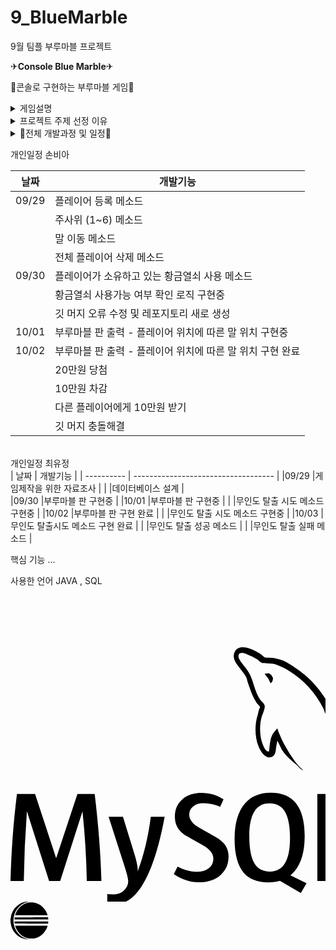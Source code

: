 # 9_BlueMarble
9월 팀플 부루마블 프로젝트

✈**Console Blue Marble**✈

🎲콘솔로 구현하는 부루마블 게임🎲


<details><summary>게임설명
</summary>

총 20칸으로 이루어져 있으며 한 턴씩 주사위를 던져 나온수만큼 이동이 가능
이동한 땅의 주인이 없을 경우엔 땅 구매가 가능하고, 주인이 있을 경우엔 주인에게 금액 지불
**돈을 얻을 수 있는 방법**으로는 게임판 한바퀴 완주( 10만원 ) , 내가 구입한 땅에 상대방이 도착했을때 , 올림픽 , 황금열쇠 등이 있고
**돈을 잃을 수 있는 방법**으로는 상대방이 구입한 땅에 내가 도착했을 경우 , 황금열쇠 등이 있음.
무인도에 도착하게 되면 주사위가 6이 나오거나 2턴을 쉬어야함
**종료조건**은 플레이어 한명의 돈이 0이 되거나 30턴이 되는 경우가 있음.
</details>



<details><summary>프로젝트 주제 선정 이유
</summary>

**콘솔**로 구현하는 프로젝트는 화면이 단순해 몰입도가 떨어진다고 생각해 최대한 흥미를 끌 수 있는 주제라고 생각되는 게임으로 선택했으며,
콘솔에 출력될때도 글만 보이는것보다 게임판이 구현돼야 흥미롭다고 생각되어 매 판마다 게임판이 출력되고, 말이 이동하도록 구현했음.
아날로그 게임처럼 주사위가 굴러가는 시간을 추가해줬으며, **기존 게임에 있던 황금열쇠 , 무인도 , 올림픽 등 여러가지 기능을 구현했음.**
</details>





<details><summary>📆전체 개발과정 및 일정📆
</summary>

본 프로젝트는 9월 28일부터 10월 5일까지 총 7일간 제작되었음

[9월 28일]
주제 선정 및 역할분담

[9월 29일]
MVC 제작
게임제작을 위한 자료조사
데이터베이스 설계

[9월 30일]
알고리즘 , DTO제작
제작할 게임 규칙 , 예외상황 고려

[9월 29일 ~ 10월 3일]
메소드 구현 및 수정
리드미 , PPT 제작

[10월 4일]
발표
</details>



개인일정 손비아


| 날짜 | 개발기능 | 
| ------------------- | ---------------------------------------------------------------------|
| 09/29               |플레이어 등록 메소드       					                                   |
|	                    |주사위 (1~6) 메소드         					                                  |
|	                    |말 이동 메소드                				                              	  |
|	                    |전체 플레이어 삭제 메소드 					                                    | 
| 09/30               |플레이어가 소유하고 있는 황금열쇠 사용 메소드		                       |
|                     |황금열쇠 사용가능 여부 확인 로직 구현중			                            |
|                     |깃 머지 오류 수정 및 레포지토리 새로 생성			                          |
|10/01	              |부루마블 판 출력 - 플레이어 위치에 따른 말 위치 구현중	                 |	
|10/02	              |부루마블 판 출력 - 플레이어 위치에 따른 말 위치 구현 완료		            |
|	                    |20만원 당첨						                                                |
|	                    |10만원 차감					                                      	          |	
|                    	|다른 플레이어에게 10만원 받기		                                		   |
|	                    |깃 머지 충돌해결 					                                             |

<br>개인일정 최유정<br>
| 날짜 | 개발기능 |
| ---------- | ----------------------------------- |
|09/29	     |게임제작을 위한 자료조사              |
|	           |데이터베이스 설계                    |	
|09/30	     |부루마블 판 구현중                   |
|10/01	     |부루마블 판 구현중                   |
|	           |무인도 탈출 시도 메소드 구현중       |
|10/02	     |부루마블 판 구현 완료                |
|	           |무인도 탈출 시도 메소드 구현중       |
|10/03	     |무인도 탈출시도 메소드 구현 완료     |
|	           |무인도 탈출 성공 메소드              |
|	           |무인도 탈출 실패 메소드              |

핵심 기능
...

사용한 언어 JAVA , SQL
<svg role="img" viewBox="0 0 20 20" xmlns="http://www.w3.org/20/svg"><title>MySQL</title><path d="M16.405 5.501c-.115 0-.193.014-.274.033v.013h.014c.054.104.146.18.214.273.054.107.1.214.154.32l.014-.015c.094-.066.14-.172.14-.333-.04-.047-.046-.094-.08-.14-.04-.067-.126-.1-.18-.153zM5.77 18.695h-.927a50.854 50.854 0 00-.27-4.41h-.008l-1.41 4.41H2.45l-1.4-4.41h-.01a72.892 72.892 0 00-.195 4.41H0c.055-1.966.192-3.81.41-5.53h1.15l1.335 4.064h.008l1.347-4.064h1.095c.242 2.015.384 3.86.428 5.53zm4.017-4.08c-.378 2.045-.876 3.533-1.492 4.46-.482.716-1.01 1.073-1.583 1.073-.153 0-.34-.046-.566-.138v-.494c.11.017.24.026.386.026.268 0 .483-.075.647-.222.197-.18.295-.382.295-.605 0-.155-.077-.47-.23-.944L6.23 14.615h.91l.727 2.36c.164.536.233.91.205 1.123.4-1.064.678-2.227.835-3.483zm12.325 4.08h-2.63v-5.53h.885v4.85h1.745zm-3.32.135l-1.016-.5c.09-.076.177-.158.255-.25.433-.506.648-1.258.648-2.253 0-1.83-.718-2.746-2.155-2.746-.704 0-1.254.232-1.65.697-.43.508-.646 1.256-.646 2.245 0 .972.19 1.686.574 2.14.35.41.877.615 1.583.615.264 0 .506-.033.725-.098l1.325.772.36-.622zM15.5 17.588c-.225-.36-.337-.94-.337-1.736 0-1.393.424-2.09 1.27-2.09.443 0 .77.167.977.5.224.362.336.936.336 1.723 0 1.404-.424 2.108-1.27 2.108-.445 0-.77-.167-.978-.5zm-1.658-.425c0 .47-.172.856-.516 1.156-.344.3-.803.45-1.384.45-.543 0-1.064-.172-1.573-.515l.237-.476c.438.22.833.328 1.19.328.332 0 .593-.073.783-.22a.754.754 0 00.3-.615c0-.33-.23-.61-.648-.845-.388-.213-1.163-.657-1.163-.657-.422-.307-.632-.636-.632-1.177 0-.45.157-.81.47-1.085.315-.278.72-.415 1.22-.415.512 0 .98.136 1.4.41l-.213.476a2.726 2.726 0 00-1.064-.23c-.283 0-.502.068-.654.206a.685.685 0 00-.248.524c0 .328.234.61.666.85.393.215 1.187.67 1.187.67.433.305.648.63.648 1.168zm9.382-5.852c-.535-.014-.95.04-1.297.188-.1.04-.26.04-.274.167.055.053.063.14.11.214.08.134.218.313.346.407.14.11.28.216.427.31.26.16.555.255.81.416.145.094.293.213.44.313.073.05.12.14.214.172v-.02c-.046-.06-.06-.147-.105-.214-.067-.067-.134-.127-.2-.193a3.223 3.223 0 00-.695-.675c-.214-.146-.682-.35-.77-.595l-.013-.014c.146-.013.32-.066.46-.106.227-.06.435-.047.67-.106.106-.027.213-.06.32-.094v-.06c-.12-.12-.21-.283-.334-.395a8.867 8.867 0 00-1.104-.823c-.21-.134-.476-.22-.697-.334-.08-.04-.214-.06-.26-.127-.12-.146-.19-.34-.275-.514a17.69 17.69 0 01-.547-1.163c-.12-.262-.193-.523-.34-.763-.69-1.137-1.437-1.826-2.586-2.5-.247-.14-.543-.2-.856-.274-.167-.008-.334-.02-.5-.027-.11-.047-.216-.174-.31-.235-.38-.24-1.364-.76-1.644-.072-.18.434.267.862.422 1.082.115.153.26.328.34.5.047.116.06.235.107.356.106.294.207.622.347.897.073.14.153.287.247.413.054.073.146.107.167.227-.094.136-.1.334-.154.5-.24.757-.146 1.693.194 2.25.107.166.362.534.703.393.3-.12.234-.5.32-.835.02-.08.007-.133.048-.187v.015c.094.188.188.367.274.555.206.328.566.668.867.895.16.12.287.328.487.402v-.02h-.015c-.043-.058-.1-.086-.154-.133a3.445 3.445 0 01-.35-.4 8.76 8.76 0 01-.747-1.218c-.11-.21-.202-.436-.29-.643-.04-.08-.04-.2-.107-.24-.1.146-.247.273-.32.453-.127.288-.14.642-.188 1.01-.027.007-.014 0-.027.014-.214-.052-.287-.274-.367-.46-.2-.475-.233-1.238-.06-1.785.047-.14.247-.582.167-.716-.042-.127-.174-.2-.247-.303a2.478 2.478 0 01-.24-.427c-.16-.374-.24-.788-.414-1.162-.08-.173-.22-.354-.334-.513-.127-.18-.267-.307-.368-.52-.033-.073-.08-.194-.027-.274.014-.054.042-.075.094-.09.088-.072.335.022.422.062.247.1.455.194.662.334.094.066.195.193.315.226h.14c.214.047.455.014.655.073.355.114.675.28.962.46a5.953 5.953 0 012.085 2.286c.08.154.115.295.188.455.14.33.313.663.455.982.14.315.275.636.476.897.1.14.502.213.682.286.133.06.34.115.46.188.23.14.454.3.67.454.11.076.443.243.463.378z"/></svg>
<svg role="img" viewBox="0 0 200 200" xmlns="http://www.w3.org/2000/svg"><title>Eclipse IDE</title><path d="M11.109.024a15.58 15.58 0 00-.737.023C6.728.361 3.469 2.517 1.579 5.86A12.53 12.53 0 00.021 11.11c-.04.517-.02 1.745.035 2.208.306 2.682 1.353 5.06 3.07 6.965 1.962 2.173 4.586 3.467 7.437 3.663.42.032 1.043.04 1.02.012a2.404 2.404 0 00-.338-.074c-1.674-.33-3.388-1.13-4.777-2.232a12.344 12.344 0 01-2.45-2.636A12.387 12.387 0 011.884 12.5a12.413 12.413 0 01.56-4.274c.785-2.522 2.37-4.726 4.475-6.228A11.073 11.073 0 0111.156.122l.443-.098zm1.474.51C10.646.65 8.807 1.299 7.301 2.4 5.426 3.77 3.995 5.644 3.22 7.746c-.145.397-.282.82-.282.879 0 .012 3.828.024 10.31.024 8.463 0 10.315-.008 10.315-.036 0-.047-.153-.525-.283-.878-.153-.42-.576-1.31-.82-1.722-.4-.683-.91-1.373-1.474-1.992-1.65-1.82-3.593-2.934-5.82-3.334-.785-.141-1.8-.2-2.585-.153zM23.83 9.97c-.02 0-4.792 0-10.609.004l-10.573.008-.011.059c-.036.16-.134 1.081-.134 1.242 0 .028 1.785.032 10.746.032H24v-.075c0-.102-.07-.791-.106-1.054-.02-.16-.04-.216-.063-.216zm-10.573 2.635c-9.37-.004-10.73 0-10.742.035-.02.04.024.557.075.973.02.157.035.298.035.314 0 .027 2.137.035 10.624.035h10.624l.024-.188c.043-.326.102-.97.094-1.067l-.008-.094zm.003 2.718c-8.882 0-10.321.004-10.321.035 0 .02.054.208.12.42a11.122 11.122 0 002.072 3.741c.282.342.945 1.036 1.228 1.287 1.568 1.4 3.247 2.216 5.18 2.53.605.094.886.113 1.75.11.91 0 1.297-.032 2.023-.177 2.11-.416 3.914-1.451 5.53-3.17 1.267-1.348 2.106-2.76 2.628-4.41l.117-.366z"/></svg>
